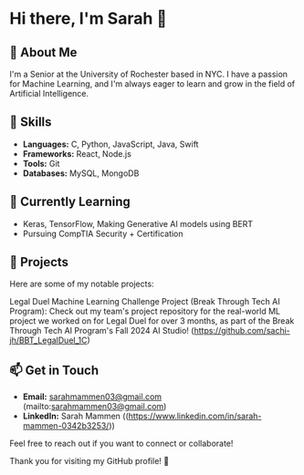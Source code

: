 # Hi there, I'm Sarah 🍊

## 👤 About Me

I'm a Senior at the University of Rochester based in NYC. I have a passion for Machine Learning, and I'm always eager to learn and grow in the field of Artificial Intelligence.

## 🔧 Skills

- **Languages:** C, Python, JavaScript, Java, Swift
- **Frameworks:** React, Node.js
- **Tools:** Git
- **Databases:** MySQL, MongoDB

## 🌱 Currently Learning

- Keras, TensorFlow, Making Generative AI models using BERT
- Pursuing CompTIA Security + Certification 

## 💼 Projects

Here are some of my notable projects:

Legal Duel Machine Learning Challenge Project (Break Through Tech AI Program): Check out my team's project repository for the real-world ML project we worked on for Legal Duel for over 3 months, as part of the Break Through Tech AI Program's Fall 2024 AI Studio! (https://github.com/sachi-jh/BBT_LegalDuel_1C)



## 📫 Get in Touch

- **Email:** sarahmammen03@gmail.com (mailto:sarahmammen03@gmail.com)
- **LinkedIn:** Sarah Mammen ((https://www.linkedin.com/in/sarah-mammen-0342b3253/))

Feel free to reach out if you want to connect or collaborate!

Thank you for visiting my GitHub profile! 🌟

